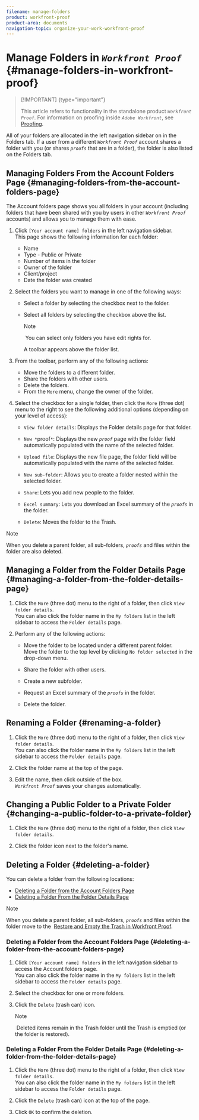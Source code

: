 ```yaml
---
filename: manage-folders
product: workfront-proof
product-area: documents
navigation-topic: organize-your-work-workfront-proof
---
```




# Manage Folders in *`Workfront Proof`* {#manage-folders-in-workfront-proof}



>[!IMPORTANT] {type="important"}
>
>This article refers to functionality in the standalone product *`Workfront Proof`*. For information on proofing inside *`Adobe Workfront`*, see [Proofing](_proofing.md).


All of your folders are allocated in the left navigation sidebar on in the Folders tab. If a user from a different *`Workfront Proof`* account shares a folder with you (or shares *`proofs`* that are in a folder), the folder is also listed on the Folders tab.&nbsp;


## Managing Folders From the Account Folders Page {#managing-folders-from-the-account-folders-page}

The Account folders page shows you all folders in your account (including folders that have been shared with you by users in other *`Workfront Proof`* accounts) and allows you to manage them with ease.



1. Click `[Your account name] folders`&nbsp;in the left navigation sidebar.  
   This page shows the following information for each folder: 
    
    
    * Name
    * Type - Public or Private
    * Number of items in the folder
    * Owner of the folder
    * Client/project
    * Date the folder was created
    
    

1. Select the folders you want to manage in one of the following ways: 
    
    
    * Select a folder by selecting the checkbox next to the folder.
    * Select all folders by selecting the checkbox above the list.  
    
    
      >[!NOTE]
      >
      >&nbsp;You can select only folders you have edit rights for.  

    
    
      A toolbar appears above the folder list.
    
    
    
1. From the toolbar, perform any of the following actions: 
    
    
    * Move the folders to a different folder.
    * Share the folders with other users.
    * Delete the folders.
    * From the `More` menu, change the owner of the folder.
    
    
1. Select the checkbox for a single folder, then click the `More` (three dot) menu to the right to see the following additional options (depending on your level of access): 
    
    
    * `View folder details`: Displays the Folder details page for that folder.
    * `New *`proof`*`: Displays the new *`proof`* page with the folder field automatically populated with the name of the selected folder.
    
    * `Upload file`: Displays the new file page, the folder field will be automatically populated with the name of the selected folder.
    * `New sub-folder`: Allows you to create a folder nested within the selected folder.
    * `Share`: Lets you add new people to the folder.
    * `Excel summary`: Lets you download an Excel summary of the *`proofs`* in the folder.
    
    * `Delete`: Moves the folder to the Trash.
    
    





>[!NOTE]
>
>When you delete a parent folder, all sub-folders, *`proofs`* and files within the folder are also deleted. 




## Managing a Folder from the Folder Details Page {#managing-a-folder-from-the-folder-details-page}




1. Click the `More` (three dot) menu to the right of a folder, then click `View folder details`.  
   You can also click the folder name in the `My folders` list in the left sidebar to access the `Folder details` page.

1. Perform any of the following actions: 
    
    
    * Move the folder to be located under a different parent folder.  
      Move the folder to the top level by clicking `No folder selected` in the drop-down menu.
    
    * Share the folder with other users.&nbsp;
    * Create a new subfolder.&nbsp;
    * Request an Excel summary of the *`proofs`* in the folder.&nbsp;
    * Delete the folder.&nbsp;&nbsp;
    
    




## Renaming a Folder {#renaming-a-folder}




1. Click the `More` (three dot) menu to the right of a folder, then click `View folder details`.  
   You can also click the folder name in the `My folders` list in the left sidebar to access the `Folder details` page.

1. Click the folder name at the top of the page.&nbsp;
1. Edit the name, then click outside of the box.   
   *`Workfront Proof`* saves your changes automatically.





## Changing a Public Folder to a Private Folder {#changing-a-public-folder-to-a-private-folder}




1. Click the `More` (three dot) menu to the right of a folder, then click `View folder details`.

1. Click the folder icon next to the folder's name.




## Deleting a Folder {#deleting-a-folder}

You can delete a folder from the following locations:



* [Deleting a Folder from the Account Folders Page](#delete-from-account-folders) 
* [Deleting a Folder From the Folder Details Page](#delete-from-details-page) 




>[!NOTE]
>
>When you delete a parent folder, all sub-folders, *`proofs`* and files within the folder move to the&nbsp; [Restore and Empty the Trash in Workfront Proof](restore-and-empty-trash.md).




### Deleting a Folder from the Account Folders Page {#deleting-a-folder-from-the-account-folders-page}




1. Click `[Your account name] folders` in the left navigation sidebar to access the Account folders page.  
   You can also click the folder name in the `My folders` list in the left sidebar to access the `Folder details` page.

1. Select the checkbox for one or more folders.&nbsp;
1. Click the `Delete`&nbsp;(trash can) icon.  


   >[!NOTE]
   >
   >&nbsp;Deleted items remain in the Trash folder until the Trash is emptied (or the folder is restored).







### Deleting a Folder From the Folder Details Page {#deleting-a-folder-from-the-folder-details-page}




1. Click the `More` (three dot) menu to the right of a folder, then click `View folder details`.  
   You can also click the folder name in the `My folders` list in the left sidebar to access the `Folder details` page.

1. Click the `Delete`&nbsp;(trash can) icon at the top of the page.&nbsp;
1. Click `OK` to confirm the deletion.


